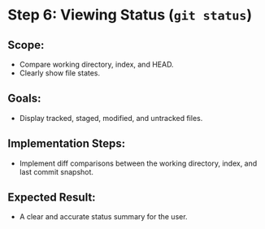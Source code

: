 # Step 6: Viewing Status (`git status`)

## Scope:
- Compare working directory, index, and HEAD.
- Clearly show file states.

## Goals:
- Display tracked, staged, modified, and untracked files.

## Implementation Steps:
- Implement diff comparisons between the working directory, index, and last commit snapshot.

## Expected Result:
- A clear and accurate status summary for the user.
